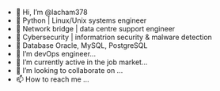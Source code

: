 - 👋 Hi, I’m @lacham378
- 👀 Python | Linux/Unix systems engineer 
- 👀 Network bridge | data centre support engineer
- 👀 Cybersecurity | informatrion security & malware detection 
- 👀 Database Oracle, MySQL, PostgreSQL 
- 👀 I’m devOps engineer...
- 🌱 I’m currently active in the job market...
- 💞️ I’m looking to collaborate on ...
- 📫 How to reach me ...

<!---
lacham378/lacham378 is a ✨ special ✨ repository because its `README.md` (this file) appears on your GitHub profile.
You can click the Preview link to take a look at your changes.
--->
